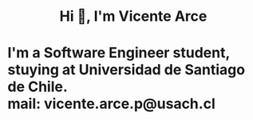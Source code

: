 <h1 align="center"> Hi 👋, I'm Vicente Arce <h1>
 <p>I'm a Software Engineer student, stuying at Universidad de Santiago de Chile.<br>
 mail: vicente.arce.p@usach.cl</p>









<!--
**VicenteArce/VicenteArce** is a ✨ _special_ ✨ repository because its `README.md` (this file) appears on your GitHub profile.

Here are some ideas to get you started:

- 🔭 I’m currently working on ...
- 🌱 I’m currently learning ...
- 👯 I’m looking to collaborate on ...
- 🤔 I’m looking for help with ...
- 💬 Ask me about ...
- 📫 How to reach me: ...
- 😄 Pronouns: ...
- ⚡ Fun fact: ...
-->
